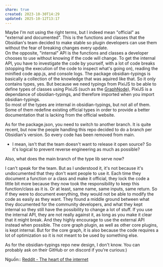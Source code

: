 ```yaml
---
share: true
created: 2023-10-30T14:29
updated: 2025-10-12T13:17
---
```

Maybe I'm not using the right terms, but I indeed mean "official" as "external and documented". This is the functions and classes that the Obsidian's team decided to make stable so plugin developers can use them without the fear of breaking changes every update.  
On the opposite, "internal" API is the functions and classes a developer chooses to use without knowing if the code will change. To get the internal API, you have to investigate the code by yourself, with a lot of code breaks (stopping the execution of the code to inspect what's going on), reading the minified code app.js, and console logs. The package obsidian-typings is basically a collection of the knowledge that was aquired like that. So it only contains types, yes. But because we need typings from PixiJS to be able to define types of classes using PixiJS (such as the [GraphNode](https://github.com/Fevol/obsidian-typings/blob/release/obsidian-catalyst/1.9.9/src/obsidian/internals/InternalPlugins/Graph/GraphNode.d.ts)), PixiJS is a dependance of obsidian-typings, and therefore imported when you import obsidian-typings.  
So most of the types are internal in obsidian-typings, but not all of them. Some of them redefine existing official types in order to provide a better documentation that is lacking from the official website.

As for the package.json, you need to switch to another branch. It is quite recent, but now the people handling this repo decided to do a branch per Obsidian's version. So every code has been removed from main.

- I mean, isn't that the team doesn't want to release it open source? So it's logical to prevent reverse engineering as much as possible? 

Also, what does the main branch of the type lib serve now?

I can't speak for the team. But as I understood it, it's not because it's undocumented that they don't want people to use it. Each time they document a function or a class and make it official, they lock the code a little bit more because they now took the responsibility to keep this function/class as it is. Or at least, same name, same inputs, same return. So if they were to document everything, they would not be able to modify the code as easily as they want. They found a middle ground between what they documented for the community developers, and what they kept internal so they still have the possibility to change a lot of stuff. If you use the internal API, they are not really against it, as long as you make it clear that it might break. And they highly encourage to use the external API instead when possible. The core graph plugin, as well as other core plugins, is kept internal. But for the core graph, it is also because the code requires a lot of optimization so it is not meant to be used by something else.

As for the obsidian-typings repo new design, I don't know. You can probably ask on their GitHub or on discord if you're curious:)

Nguồn:: [Reddit - The heart of the internet](https://www.reddit.com/r/ObsidianMD/comments/1jlgery/comment/navuv1z/?context=1)

